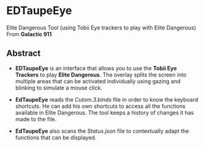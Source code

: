 # EDTaupeEye
Elite Dangerous Tool (using Tobii Eye trackers to play with Elite  Dangerous) From **Galactic 911**

## **Abstract**

- **EDTaupeEye** is an interface that allows you to use the **Tobii Eye Trackers** to play **Elite Dangerous**. 
The overlay splits the screen into multiple areas that can be activated individually using gazing 
and blinking to simulate a mouse click.

- **EdTaupeEye** reads the *Cutom.3.binds* file in order to know the keyboard shortcuts. He can add his 
own shortcuts to access all the functions available in Elite Dangerous. The tool keeps a history 
of changes it has made to the file.

- **EdTaupeEye** also scans the *Status.json* file to contextually adapt the functions that can be displayed.
